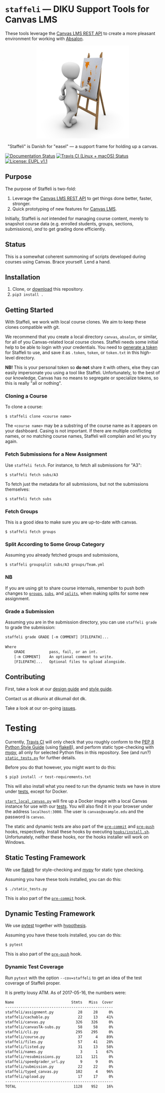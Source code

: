 # `staffeli` — DIKU Support Tools for Canvas LMS

These tools leverage the [Canvas LMS REST
API](https://canvas.instructure.com/doc/api/index.html) to create a more
pleasant environment for working with [Absalon](https://absalon.ku.dk/).

<p align="center"><img src ="logo.jpg" width="300" alt="An Easel" title="Image
license: CC0; Source:
https://pixabay.com/en/art-painting-modern-art-mural-1027828/"/></p>

<p align="center">"Staffeli" is Danish for "easel" — a support frame for
holding up a canvas.</p>

[![Documentation Status](https://readthedocs.org/projects/staffeli/badge/)](http://staffeli.readthedocs.io/en/latest/)
[![Travis CI (Linux + macOS) Status](https://travis-ci.org/DIKU-EDU/staffeli.svg)](https://travis-ci.org/DIKU-EDU/staffeli)
[![License: EUPL v1.1](https://img.shields.io/badge/license-EUPL%20v1.1-blue.svg)](https://github.com/DIKU-EDU/Staffeli/blob/master/LICENSE.md)

## Purpose

The purpose of Staffeli is two-fold:

1. Leverage the [Canvas LMS REST
API](https://canvas.instructure.com/doc/api/index.html) to get things done
better, faster, stronger.
1. Quick prototyping of new features for [Canvas
LMS](https://www.canvaslms.com/).

Initially, Staffeli is _not_ intended for managing course content, merely to
snapshot course data (e.g. enrolled students, groups, sections, submissions),
_and_ to get grading done efficiently.

## Status

This is a somewhat coherent summoning of scripts developed during courses using
Canvas. Brace yourself. Lend a hand.

## Installation

1. Clone, or
   [download](https://github.com/DIKU-EDU/staffeli/archive/master.zip) this
   repository.
2. `pip3 install .`

## Getting Started

With Staffeli, we work with local course clones. We aim to keep these clones
compatible with git.

We recommend that you create a local directory `canvas`, `absalon`, or similar,
for all of you Canvas-related local course clones. Staffeli needs some initial
help to be able to login with your credentials. You need to [generate a
token](https://guides.instructure.com/m/4214/l/40399-how-do-i-obtain-an-api-access-token-for-an-account)
for Staffeli to use, and save it as `.token`, `token`, or `token.txt` in this
high-level directory.

**NB!** This is your personal token so **do not** share it with others, else
they can easily impersonate you using a tool like Staffeli. Unfortunately, to
the best of our knowledge, Canvas has no means to segregate or specialize
tokens, so this is really "all or nothing".

### Cloning a Course

To clone a course:

```
$ staffeli clone <course name>
```

The `<course name>` may be a substring of the course name as it appears on your
dashboard. Casing is not important. If there are multiple conflicting names, or
no matching course names, Staffeli will complain and let you try again.

### Fetch Submissions for a New Assignment

Use `staffeli fetch`. For instance, to fetch all submissions for "A3":

```
$ staffeli fetch subs/A3
```

To fetch just the metadata for all submissions, but not the submissions
themselves:

```
$ staffeli fetch subs
```

### Fetch Groups

This is a good idea to make sure you are up-to-date with canvas.

```
$ staffeli fetch groups
```

### Split According to Some Group Category

Assuming you already fetched groups and submissions,

```
$ staffeli groupsplit subs/A3 groups/Team.yml
```

### NB

If you are using git to share course internals, remember to push both changes
to [`groups`](groups), [`subs`](subs), and [`splits`](splits), when making
splits for some new assignment.

### Grade a Submission

Assuming you are in the submission directory, you can use `staffeli grade` to
grade the submission:

```
staffeli grade GRADE [-m COMMENT] [FILEPATH]...

Where
    GRADE           pass, fail, or an int.
    [-m COMMENT]    An optional comment to write.
    [FILEPATH]...   Optional files to upload alongside.
```

## Contributing

First, take a look at our [design guide](DESIGN.md) and [style
guide](STYLE.md).

Contact us at dikunix at dikumail dot dk.

Take a look at our on-going [issues](https://github.com/DIKU-EDU/Staffeli/issues).

# Testing

Currently, [Travis CI](https://travis-ci.org/DIKU-EDU/staffeli) will only check
that you roughly conform to the [PEP 8 Python Style
Guide](https://www.python.org/dev/peps/pep-0008/) (using
[flake8](http://flake8.pycqa.org/)), and perform static type-checking with
[mypy](http://mypy-lang.org/), all only for selected Python files in this
repository. See (and run?) [`static_tests.py`](static_tests.py) for further
details.

Before you do that however, you might want to do this:

```
$ pip3 install -r test-requirements.txt
```

This will also install what you need to run the dynamic tests we have in store
under [tests](tests), except for Docker.

[`start_local_canvas.py`](start_local_canvas.py) will fire up a Docker image
with a local Canvas instance for use with our [tests](tests). You will also
find it in your browser under the address `localhost:3000`. The user is
`canvas@example.edu` and the password is `canvas`.

The static and dynamic tests are also part of the
[`pre-commit`](hooks/pre-commit) and [`pre-push`](hooks/pre-push) hooks,
respectively. Install these hooks by executing
[`hooks/install.sh`](hooks/install.sh). Unfortunately, neither these hooks, nor
the hooks installer will work on Windows.

## Static Testing Framework

We use [flake8](http://flake8.pycqa.org/) for style-checking and
[mypy](http://mypy-lang.org/) for static type checking.

Assuming you have these tools installed, you can do this:

```
$ ./static_tests.py
```

This is also part of the [`pre-commit`](hooks/pre-commit) hook.

## Dynamic Testing Framework

We use [pytest](https://docs.pytest.org/) together with
[hypothesis](https://hypothesis.readthedocs.io/).

Assuming you have these tools installed, you can do this:

```
$ pytest
```

This is also part of the [`pre-push`](hooks/pre-push) hook.

### Dynamic Test Coverage

Run `pytest` with the option `--cov=staffeli` to get an idea of the test
coverage of Staffeli proper.

It is pretty lousy ATM. As of 2017-05-16, the numbers were:

```
Name                          Stmts   Miss  Cover
-------------------------------------------------
staffeli/assignment.py           28     28     0%
staffeli/cachable.py             22     13    41%
staffeli/canvas.py              326    326     0%
staffeli/canvasTA-subs.py        58     58     0%
staffeli/cli.py                 295    295     0%
staffeli/course.py               37      4    89%
staffeli/files.py                57     41    28%
staffeli/listed.py               31     13    58%
staffeli/names.py                 3      1    67%
staffeli/resubmissions.py       121    121     0%
staffeli/speedgrader_url.py       9      9     0%
staffeli/submission.py           22     22     0%
staffeli/typed_canvas.py        102      4    96%
staffeli/upload.py               17     17     0%
-------------------------------------------------
TOTAL                          1128    952    16%
```
